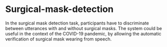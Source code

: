 # Surgical-mask-detection
In the surgical mask detection task, participants have to discriminate between utterances with and without surgical masks. The system could be useful in the context of the COVID-19 pandemic, by allowing the automatic verification of surgical mask wearing from speech.
